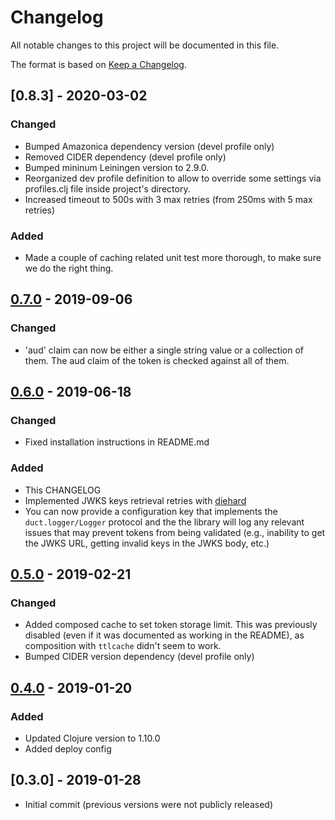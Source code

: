 # Changelog
All notable changes to this project will be documented in this file.

The format is based on [Keep a Changelog](http://keepachangelog.com/en/1.0.0/).

## [0.8.3] - 2020-03-02

### Changed
- Bumped Amazonica dependency version (devel profile only)
- Removed CIDER dependency (devel profile only)
- Bumped mininum Leiningen version to 2.9.0.
- Reorganized dev profile definition to allow to override some settings via profiles.clj file inside project's directory.
- Increased timeout to 500s with 3 max retries (from 250ms with 5 max retries)

### Added
- Made a couple of caching related unit test more thorough, to make sure we do the right thing.

## [0.7.0] - 2019-09-06

### Changed
- 'aud' claim can now be either a single string value or a collection of them. The aud claim of the token is checked against all of them.

## [0.6.0] - 2019-06-18

### Changed
- Fixed installation instructions in README.md

### Added
- This CHANGELOG
- Implemented JWKS keys retrieval retries with [diehard](https://github.com/sunng87/diehard)
- You can now provide a configuration key that implements the `duct.logger/Logger` protocol and the the library will log any relevant issues that may prevent tokens from being validated (e.g., inability to get the JWKS URL, getting invalid keys in the JWKS body, etc.)

## [0.5.0] - 2019-02-21

### Changed
- Added composed cache to set token storage limit. This was previously disabled (even if it was documented as working in the README), as composition with `ttlcache` didn't seem to work.
- Bumped CIDER version dependency (devel profile only)

## [0.4.0] - 2019-01-20

### Added
- Updated Clojure version to 1.10.0
- Added deploy config

## [0.3.0] - 2019-01-28
- Initial commit (previous versions were not publicly released)

[UNRELEASED]:  https://github.com/magnetcoop/buddy-auth.jwt-oidc/compare/v0.7.0...HEAD
[0.7.0]: https://github.com/magnetcoop/buddy-auth.jwt-oidc/releases/tag/v0.7.0
[0.6.0]: https://github.com/magnetcoop/buddy-auth.jwt-oidc/releases/tag/v0.6.0
[0.5.0]: https://github.com/magnetcoop/buddy-auth.jwt-oidc/releases/tag/v0.5.0
[0.4.0]: https://github.com/magnetcoop/buddy-auth.jwt-oidc/releases/tag/v0.4.0

